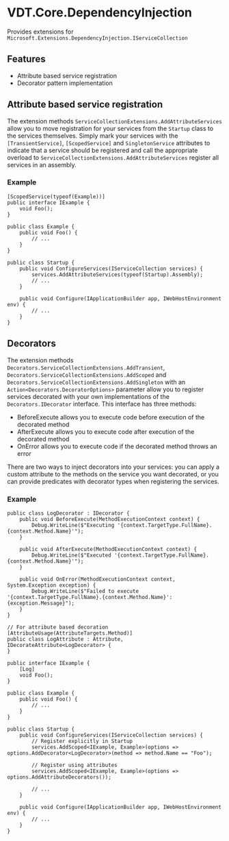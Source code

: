﻿# VDT.Core.DependencyInjection

Provides extensions for `Microsoft.Extensions.DependencyInjection.IServiceCollection`

## Features

- Attribute based service registration
- Decorator pattern implementation

## Attribute based service registration

The extension methods `ServiceCollectionExtensions.AddAttributeServices` allow you to move registration for your
services from the `Startup` class to the services themselves. Simply mark your services with the `[TransientService]`,
`[ScopedService]` and `SingletonService` attributes to indicate that a service should be registered and call the
appropriate overload to `ServiceCollectionExtensions.AddAttributeServices` register all services in an assembly.

### Example

```
[ScopedService(typeof(Example))]
public interface IExample {
    void Foo();
}

public class Example {
    public void Foo() {
        // ...
    }
}

public class Startup {
    public void ConfigureServices(IServiceCollection services) {
        services.AddAttributeServices(typeof(Startup).Assembly);
        // ...
    }

    public void Configure(IApplicationBuilder app, IWebHostEnvironment env) {
        // ...
    }
}
```

## Decorators

The extension methods `Decorators.ServiceCollectionExtensions.AddTransient`,
`Decorators.ServiceCollectionExtensions.AddScoped` and `Decorators.ServiceCollectionExtensions.AddSingleton` with an
`Action<Decorators.DecoratorOptions>` parameter allow you to register services decorated with your own implementations
of the `Decorators.IDecorator` interface. This interface has three methods:

- BeforeExecute allows you to execute code before execution of the decorated method
- AfterExecute allows you to execute code after execution of the decorated method
- OnError allows you to execute code if the decorated method throws an error

There are two ways to inject decorators into your services: you can apply a custom attribute to the methods on the
service you want decorated, or you can provide predicates with decorator types when registering the services.

### Example

```
public class LogDecorator : IDecorator {
    public void BeforeExecute(MethodExecutionContext context) {
        Debug.WriteLine($"Executing '{context.TargetType.FullName}.{context.Method.Name}'");
    }

    public void AfterExecute(MethodExecutionContext context) {
        Debug.WriteLine($"Executed '{context.TargetType.FullName}.{context.Method.Name}'");
    }

    public void OnError(MethodExecutionContext context, System.Exception exception) {
        Debug.WriteLine($"Failed to execute '{context.TargetType.FullName}.{context.Method.Name}': {exception.Message}");
    }
}

// For attribute based decoration
[AttributeUsage(AttributeTargets.Method)]
public class LogAttribute : Attribute, IDecorateAttribute<LogDecorator> {
}

public interface IExample {
    [Log]
    void Foo();
}

public class Example {
    public void Foo() {
        // ...
    }
}

public class Startup {
    public void ConfigureServices(IServiceCollection services) {
        // Register explicitly in Startup
        services.AddScoped<IExample, Example>(options => options.AddDecorator<LogDecorator>(method => method.Name == "Foo");

        // Register using attributes
        services.AddScoped<IExample, Example>(options => options.AddAttributeDecorators());

        // ...
    }

    public void Configure(IApplicationBuilder app, IWebHostEnvironment env) {
        // ...
    }
}
```